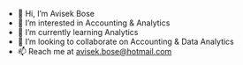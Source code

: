 - 👋 Hi, I’m Avisek Bose
- 👀 I’m interested in Accounting & Analytics
- 🌱 I’m currently learning Analytics
- 💞️ I’m looking to collaborate on Accounting & Data Analytics 
- 📫 Reach me at avisek.bose@hotmail.com

<!---
avisekbose/avisekbose is a ✨ special ✨ repository because its `README.md` (this file) appears on your GitHub profile.
You can click the Preview link to take a look at your changes.
--->

